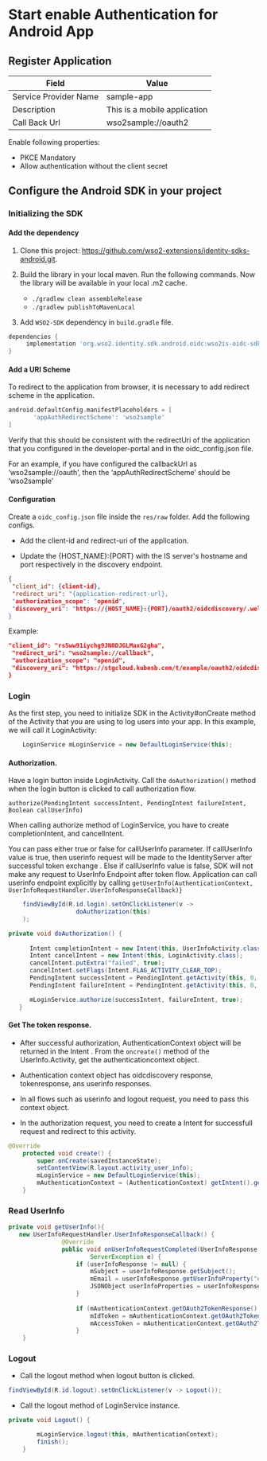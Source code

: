 # Start enable Authentication for Android App

## Register Application



| Field                 | Value         | 
| --------------------- | ------------- | 
| Service Provider Name | sample-app  |
| Description           | This is a mobile application  | 
| Call Back Url         | wso2sample://oauth2  | 

Enable following properties:
- PKCE Mandatory
- Allow authentication without the client secret


## Configure the Android SDK in your project

### Initializing the  SDK

#### Add the dependency 

1. Clone this project: https://github.com/wso2-extensions/identity-sdks-android.git.

2. Build the library in your local maven. Run the following commands. Now the library will be available in your local .m2 cache. 
    - `./gradlew clean assembleRelease`
    - `./gradlew publishToMavenLocal `

3. Add `WSO2-SDK` dependency in `build.gradle` file.

```gradle
dependencies {
     implementation 'org.wso2.identity.sdk.android.oidc:wso2is-oidc-sdk:0.0.1'
}

```

#### Add a URI Scheme   

To redirect to the application from browser, it is necessary to add redirect scheme in the
 application. 


```gradle
android.defaultConfig.manifestPlaceholders = [
       'appAuthRedirectScheme': 'wso2sample'
]
```

Verify that this should be consistent with the redirectUri of the application that you configured in the developer-portal and in the oidc_config.json file.

For an example, if you have configured the callbackUrl as ‘wso2sample://oauth’, then the
 ‘appAuthRedirectScheme’ should be ‘wso2sample’


#### Configuration

Create a `oidc_config.json` file inside the `res/raw` folder. Add the following configs. 

- Add the client-id and redirect-uri of the application.

- Update the {HOST_NAME}:{PORT} with the IS server's hostname and port respectively in the discovery endpoint.

```json
{
 "client_id": {client-id},
 "redirect_uri": "{application-redirect-url},
 "authorization_scope": "openid",
 "discovery_uri": "https://{HOST_NAME}:{PORT}/oauth2/oidcdiscovery/.well-known/openid-configuration"
}
``````

Example:

```json
"client_id": "rs5ww91iychg9JN0DJGLMaxG2gha",
 "redirect_uri": "wso2sample://callback",
 "authorization_scope": "openid",
 "discovery_uri": "https://stgcloud.kubesb.com/t/example/oauth2/oidcdiscovery/.well-known/openid-configuration"
}
```

### Login

As the first step, you need to initialize SDK in the Activity#onCreate method of the Activity that you are using to
 log users into your app. 
In this example, we will call it LoginActivity:

```java
    LoginService mLoginService = new DefaultLoginService(this);
```


#### Authorization.

Have a login button inside LoginActivity. Call the `doAuthorization()` method 
 when the login button is clicked to call authorization flow.
 
 `authorize(PendingIntent successIntent, PendingIntent failureIntent,
             Boolean callUserInfo)`
 
 When calling authorize method of LoginService, you have to create completionIntent, and
  cancelIntent.
  
  You can pass either true or false for callUserInfo parameter. If callUserInfo value is true, then userinfo request will be made to the IdentityServer after successful token exchange
  . Else if callUserInfo value is false, SDK will not make any request to UserInfo Endpoint after
   token flow. Application can call userinfo endpoint explicitly by calling `getUserInfo(AuthenticationContext, UserInfoRequestHandler.UserInfoResponseCallback)}`

```java
    findViewById(R.id.login).setOnClickListener(v ->
                   doAuthorization(this)
    );
```
   
```java
private void doAuthorization() {
   
      Intent completionIntent = new Intent(this, UserInfoActivity.class);
      Intent cancelIntent = new Intent(this, LoginActivity.class);
      cancelIntent.putExtra("failed", true);
      cancelIntent.setFlags(Intent.FLAG_ACTIVITY_CLEAR_TOP);
      PendingIntent successIntent = PendingIntent.getActivity(this, 0, completionIntent, 0);
      PendingIntent failureIntent = PendingIntent.getActivity(this, 0, cancelIntent, 0);

      mLoginService.authorize(successIntent, failureIntent, true);
   }
```
   


#### Get The token response.

- After successful authorization, AuthenticationContext object will be returned in the Intent
. From the `oncreate()` method of the UserInfo.Activity, get the authenticationcontext object. 

- Authentication context object has oidcdiscovery response, tokenresponse, ans userinfo responses.

- In all flows such as userinfo and logout request, you need to pass this context object.
 
- In the authorization request, you need to create a Intent for successfull request and redirect to this activity.
```java
@Override
    protected void create() {  
        super.onCreate(savedInstanceState);
        setContentView(R.layout.activity_user_info);
        mLoginService = new DefaultLoginService(this);
        mAuthenticationContext = (AuthenticationContext) getIntent().getSerializableExtra("context");
    }
``` 

  
### Read UserInfo

```java
private void getUserInfo(){
   new UserInfoRequestHandler.UserInfoResponseCallback() {
               @Override
               public void onUserInfoRequestCompleted(UserInfoResponse userInfoResponse,
                       ServerException e) {
                   if (userInfoResponse != null) {
                       mSubject = userInfoResponse.getSubject();
                       mEmail = userInfoResponse.getUserInfoProperty("email");
                       JSONObject userInfoProperties = userInfoResponse.getUserInfoProperties();
                   }
   
                   if (mAuthenticationContext.getOAuth2TokenResponse() != null) {
                       mIdToken = mAuthenticationContext.getOAuth2TokenResponse().getIdToken();
                       mAccessToken = mAuthenticationContext.getOAuth2TokenResponse().getAccessToken();
                   }
    }
```

### Logout

- Call the logout method when logout button is clicked.

```java
findViewById(R.id.logout).setOnClickListener(v -> Logout());

```
- Call the logout method of LoginService instance.

```java
private void Logout() {

        mLoginService.logout(this, mAuthenticationContext);
        finish();
    }
```